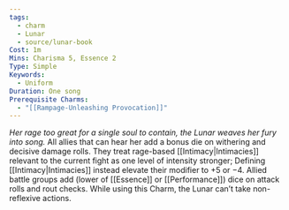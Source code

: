 ```yaml
---
tags:
  - charm
  - Lunar
  - source/lunar-book
Cost: 1m
Mins: Charisma 5, Essence 2
Type: Simple
Keywords:
  - Uniform
Duration: One song
Prerequisite Charms:
  - "[[Rampage-Unleashing Provocation]]"
---
```

*Her rage too great for a single soul to contain, the Lunar weaves her fury into song.*
All allies that can hear her add a bonus die on withering and decisive damage rolls. They treat rage-based [[Intimacy|Intimacies]] relevant to the current fight as one level of intensity stronger; Defining [[Intimacy|Intimacies]] instead elevate their modifier to +5 or −4. Allied battle groups add (lower of [[Essence]] or [[Performance]]) dice on attack rolls and rout checks. While using this Charm, the Lunar can’t take non-reflexive actions.